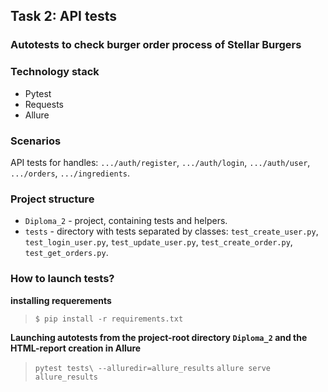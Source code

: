 ##  Task 2: API tests

### Autotests to check burger order process of Stellar Burgers

###  Technology stack

* Pytest
* Requests
* Allure

###  Scenarios

API tests for handles: `.../auth/register`, `.../auth/login`, `.../auth/user`, `.../orders`, `.../ingredients`.

###  Project structure

- `Diploma_2` - project, containing tests and helpers.
- `tests` - directory with tests separated by classes: `test_create_user.py`, `test_login_user.py`, `test_update_user.py`, `test_create_order.py`, `test_get_orders.py`.

###  How to launch tests?

**installing requerements**

> `$ pip install -r requirements.txt`

**Launching autotests from the project-root directory `Diploma_2` and the HTML-report creation in Allure**

> `pytest tests\ --alluredir=allure_results`
> `allure serve allure_results`
